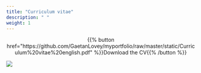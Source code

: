 ```yaml
---
title: "Curriculum vitae"
description: " "
weight: 1
---
```


<center> {{% button href="https://github.com/GaetanLovey/myportfolio/raw/master/static/Curriculum%20vitae%20english.pdf" %}}Download the CV{{% /button %}}</p></center>

![](/cv-en.png)
